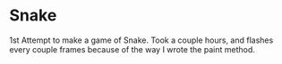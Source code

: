 # Snake
1st Attempt to make a game of Snake. Took a couple hours, and flashes every couple frames because of the way I wrote the paint method.

